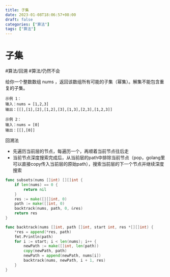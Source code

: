```yaml
---
title: 子集
date: 2023-01-08T18:06:57+08:00
draft: false
categories: ["算法"]
tags: ["算法"]
---
```


# 子集
#算法/回溯
#算法/仍然不会

给你一个整数数组 nums ，返回该数组所有可能的子集（幂集）。解集不能包含重复的子集。
```
示例 1：
输入：nums = [1,2,3]
输出：[[],[1],[2],[1,2],[3],[1,3],[2,3],[1,2,3]]

示例 2：
输入：nums = [0]
输出：[[],[0]]
```


回溯法
- 先遍历当前层的节点，每遍历一个，再顺着当前节点往后走
- 当前节点深度搜索完成后，从当前层的path中排除当前节点（pop，golang里可以直接copy传入当前层的原始path），搜索当前层的下一个节点并继续深度搜索

```go
func subsets(nums []int) [][]int {
    if len(nums) == 0 {
        return nil
    }
    res := make([][]int, 0)
    path := make([]int, 0)
    backtrack(nums, path, 0, &res)
    return res
}

func backtrack(nums []int, path []int, start int, res *[][]int) {
    *res = append(*res, path)
    fmt.Println(path)
    for i := start; i < len(nums); i++ {
        newPath := make([]int, len(path))
        copy(newPath, path)
        newPath = append(newPath, nums[i])
        backtrack(nums, newPath, i + 1, res)
    }
}
```
